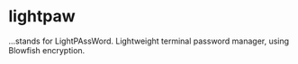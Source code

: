 # lightpaw
...stands for LightPAssWord.
Lightweight terminal password manager, using Blowfish encryption.
